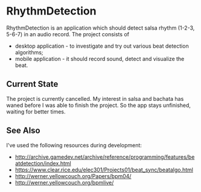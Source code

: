 # RhythmDetection
RhythmDetection is an application which should detect salsa rhythm (1-2-3, 5-6-7) in an audio record.  The project consists of 
* desktop application - to investigate and try out various beat detection algorithms;
* mobile application - it should record sound, detect and visualize the beat.

## Current State
The project is currently cancelled.  My interest in salsa and bachata has waned before I was able to finish the project.  So the app stays unfinished, waiting for better times.

## See Also
I've used the following resources during development:
* http://archive.gamedev.net/archive/reference/programming/features/beatdetection/index.html
* https://www.clear.rice.edu/elec301/Projects01/beat_sync/beatalgo.html
* http://werner.yellowcouch.org/Papers/bpm04/
* http://werner.yellowcouch.org/bpmlive/
